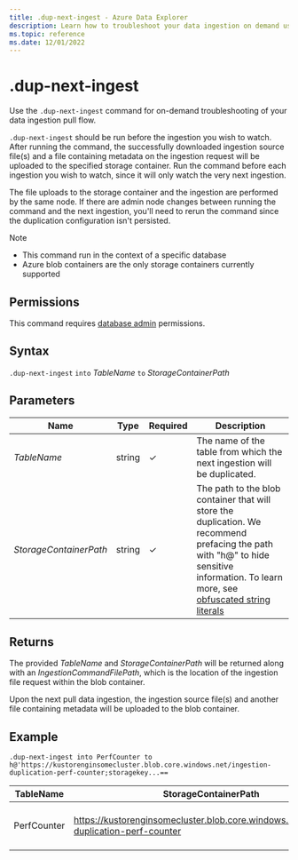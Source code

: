 ```yaml
---
title: .dup-next-ingest - Azure Data Explorer
description: Learn how to troubleshoot your data ingestion on demand using the .dup-next-ingest command.
ms.topic: reference
ms.date: 12/01/2022
---
```


# .dup-next-ingest

Use the `.dup-next-ingest` command for on-demand troubleshooting of your data ingestion pull flow.

`.dup-next-ingest` should be run before the ingestion you wish to watch. After running the command, the successfully downloaded ingestion source file(s) and a file containing metadata on the ingestion request will be uploaded to the specified storage container. Run the command before each ingestion you wish to watch, since it will only watch the very next ingestion.

The file uploads to the storage container and the ingestion are performed by the same node. If there are admin node changes between running the command and the next ingestion, you'll need to rerun the command since the duplication configuration isn't persisted.

> [!NOTE]
>
> * This command run in the context of a specific database
> * Azure blob containers are the only storage containers currently supported

## Permissions

This command requires [database admin](access-control/role-based-authorization.md) permissions.

## Syntax

`.dup-next-ingest` `into` *TableName* `to` *StorageContainerPath*

## Parameters

|Name|Type|Required|Description|
|--|--|--|--|
|*TableName* | string | &check; | The name of the table from which the next ingestion will be duplicated.|
|*StorageContainerPath*| string | &check; | The path to the blob container that will store the duplication. We recommend prefacing the path with "h@" to hide sensitive information. To learn more, see [obfuscated string literals](../query/scalar-data-types/string.md#obfuscated-string-literals)|

## Returns

The provided *TableName* and *StorageContainerPath* will be returned along with an *IngestionCommandFilePath*, which is the location of the ingestion file request within the blob container.

Upon the next pull data ingestion, the ingestion source file(s) and another file containing metadata will be uploaded to the blob container.

## Example

```kusto
.dup-next-ingest into PerfCounter to h@'https://kustorenginsomecluster.blob.core.windows.net/ingestion-duplication-perf-counter;storagekey...==
```

|TableName|StorageContainerPath|IngestionCommandFilePath|
|--|--|--|
|PerfCounter|https://kustorenginsomecluster.blob.core.windows.net/ingestion-duplication-perf-counter|ingestionrequest-KustoEH-PerfCounter-083736db-8cf7-4166-85fd-74ef54e491d1|
